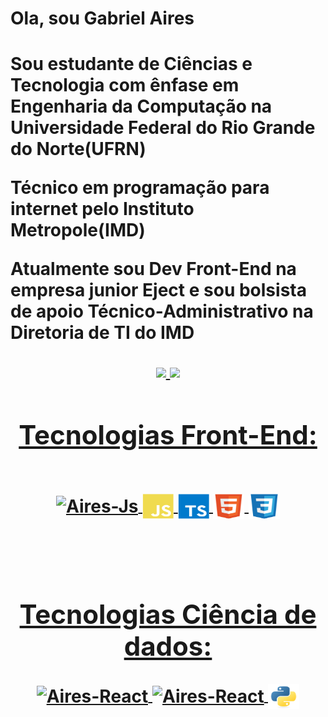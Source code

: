 <h1> Ola, sou <b>Gabriel Aires</b> <h1>
  <p>Sou estudante de Ciências e Tecnologia com ênfase em Engenharia da Computação na Universidade Federal do Rio Grande do Norte(UFRN)</p>
  <p>Técnico em programação para internet pelo Instituto Metropole(IMD)<p>
  <p>Atualmente sou Dev Front-End na empresa junior Eject e sou bolsista de apoio Técnico-Administrativo na Diretoria de TI do IMD<p>
  

<div align="center">
  <a href="https://github.com/GabrielAirex">
  <img height="180em" src="https://github-readme-stats.vercel.app/api?username=GabrielAirex&show_icons=true&theme=dark&include_all_commits=true&count_private=true"/>
  <img height="180em" src="https://github-readme-stats.vercel.app/api/top-langs/?username=GabrielAirex&layout=compact&langs_count=7&theme=dark"/>
</div>
  
  <h2 align="center"> Tecnologias Front-End:</h2>
      
<div style="display: inline_block" align="center"><br>
  <img align="center" alt="Aires-Js" height="40" width="50" src="https://cdn.jsdelivr.net/gh/devicons/devicon/icons/php/php-plain.svg">
  <img align="center" alt="Aires-Js" height="40" width="50" src="https://raw.githubusercontent.com/devicons/devicon/master/icons/javascript/javascript-plain.svg">
  <img align="center" alt="Aires-Ts" height="40" width="50" src="https://raw.githubusercontent.com/devicons/devicon/master/icons/typescript/typescript-plain.svg">
  <img align="center" alt="Aires-HTML" height="40" width="50" src="https://raw.githubusercontent.com/devicons/devicon/master/icons/html5/html5-original.svg">
  <img align="center" alt="Aires-CSS" height="40" width="50" src="https://raw.githubusercontent.com/devicons/devicon/master/icons/css3/css3-original.svg">
</div>
      
  </br>
  </br>
  
   <h2 align="center"> Tecnologias Ciência de dados:</h2>
    <div align="center">
       <img align="center" alt="Aires-React" height="40" width="50" src="https://cdn.jsdelivr.net/gh/devicons/devicon/icons/mysql/mysql-plain.svg">
      <img align="center" alt="Aires-React" height="40" width="50" src="https://cdn.jsdelivr.net/gh/devicons/devicon/icons/postgresql/postgresql-original-wordmark.svg">
      <img align="center" alt="Aires-Python" height="40" width="50" src="https://raw.githubusercontent.com/devicons/devicon/master/icons/python/python-original.svg">
    </div>
     
    
